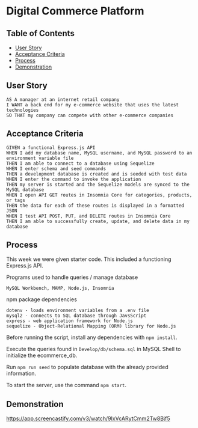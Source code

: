 # Digital Commerce Platform


## Table of Contents
* [User Story](#user-story)
* [Acceptance Criteria](#acceptance-criteria)
* [Process](#process)
* [Demonstration](#demonstration)

## User Story

```
AS A manager at an internet retail company
I WANT a back end for my e-commerce website that uses the latest technologies
SO THAT my company can compete with other e-commerce companies
```


## Acceptance Criteria

```
GIVEN a functional Express.js API
WHEN I add my database name, MySQL username, and MySQL password to an environment variable file
THEN I am able to connect to a database using Sequelize
WHEN I enter schema and seed commands
THEN a development database is created and is seeded with test data
WHEN I enter the command to invoke the application
THEN my server is started and the Sequelize models are synced to the MySQL database
WHEN I open API GET routes in Insomnia Core for categories, products, or tags
THEN the data for each of these routes is displayed in a formatted JSON
WHEN I test API POST, PUT, and DELETE routes in Insomnia Core
THEN I am able to successfully create, update, and delete data in my database
```

## Process

This week we were given starter code. This included a functioning Express.js API.

Programs used to handle queries / manage database
```
MySQL Workbench, MAMP, Node.js, Insomnia
```
npm package dependencies
```
dotenv - loads environment variables from a .env file
mysql2 - connects to SQL database through JavsScript
express - web application framework for Node.js
sequelize - Object-Relational Mapping (ORM) library for Node.js
```
Before running the script, install any dependencies with ``` npm install ```.

Execute the queries found in ```Develop/db/schema.sql``` in MySQL Shell to initialize the ecommerce_db.

Run ```npm run seed``` to populate database with the already provided information.

To start the server, use the command ```npm start```.


## Demonstration
https://app.screencastify.com/v3/watch/9IxVcARytCmm2Tw8Bjf5
